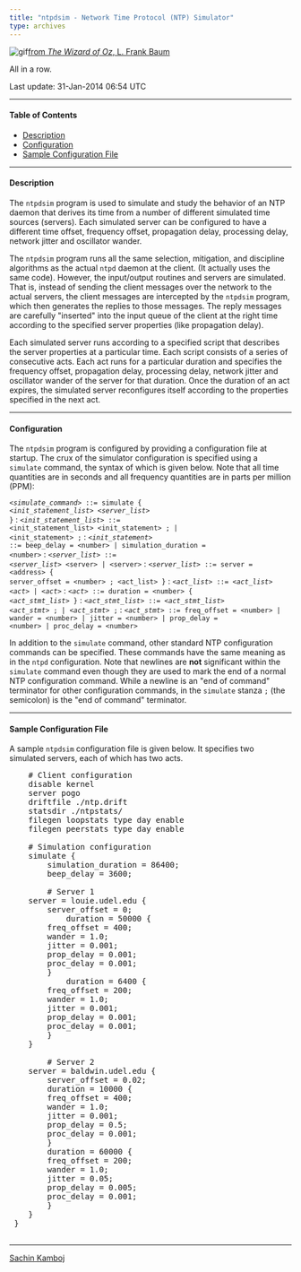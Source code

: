 ```yaml
---
title: "ntpdsim - Network Time Protocol (NTP) Simulator"
type: archives
---
```


![gif](/archives/pic/oz2.gif)[from _The Wizard of Oz_, L. Frank Baum](/reflib/pictures/)

All in a row.

Last update: 31-Jan-2014 06:54 UTC

* * *

#### Table of Contents

*   [Description](/archives/4.2.8-series/ntpdsim_new/#description)
*   [Configuration](/archives/4.2.8-series/ntpdsim_new/#configuration)
*   [Sample Configuration File](/archives/4.2.8-series/ntpdsim_new/#sample-configuration-file)

* * *

#### Description

The <code>ntpdsim</code> program is used to simulate and study the behavior of an NTP daemon that derives its time from a number of different simulated time sources (servers). Each simulated server can be configured to have a different time offset, frequency offset, propagation delay, processing delay, network jitter and oscillator wander.

The <code>ntpdsim</code> program runs all the same selection, mitigation, and discipline algorithms as the actual <code>ntpd</code> daemon at the client. (It actually uses the same code). However, the input/output routines and servers are simulated. That is, instead of sending the client messages over the network to the actual servers, the client messages are intercepted by the <code>ntpdsim</code> program, which then generates the replies to those messages. The reply messages are carefully "inserted" into the input queue of the client at the right time according to the specified server properties (like propagation delay).

Each simulated server runs according to a specified script that describes the server properties at a particular time. Each script consists of a series of consecutive acts. Each act runs for a particular duration and specifies the frequency offset, propagation delay, processing delay, network jitter and oscillator wander of the server for that duration. Once the duration of an act expires, the simulated server reconfigures itself according to the properties specified in the next act.

* * *

#### Configuration

The <code>ntpdsim</code> program is configured by providing a configuration file at startup. The crux of the simulator configuration is specified using a <code>simulate</code> command, the syntax of which is given below. Note that all time quantities are in seconds and all frequency quantities are in parts per million (PPM):

<code><_simulate_command_> ::= simulate { <_init_statement_list_> <_server_list_> }</code>
: <code><_init_statement_list_> ::= <init_statement_list> <init_statement> ; | <init_statement> ;</code> 
: <code><_init_statement_> ::= beep_delay = \<number> | simulation_duration = \<number></code>
: <code><_server_list_> ::= <_server_list_> \<server> | \<server></code>
: <code><_server_list_> ::= server = \<address> { server_offset = \<number> ; <act_list> }</code>
: <code><_act_list_> ::= <_act_list_> <_act_> | <_act_></code>
: <code><_act_> ::= duration = \<number> { <_act_stmt_list_> }</code>
: <code><_act_stmt_list_> ::= <_act_stmt_list_> <_act_stmt_> ; | <_act_stmt_> ;</code>
: <code><_act_stmt_> ::= freq_offset = \<number> | wander = \<number> | jitter = \<number> | prop_delay = \<number> | proc_delay = \<number></code>

In addition to the <code>simulate</code> command, other standard NTP configuration commands can be specified. These commands have the same meaning as in the <code>ntpd</code> configuration. Note that newlines are **not** significant within the <code>simulate</code> command even though they are used to mark the end of a normal NTP configuration command. While a newline is an "end of command" terminator for other configuration commands, in the <code>simulate</code> stanza <code>;</code> (the semicolon) is the "end of command" terminator.

* * *

#### Sample Configuration File

A sample <code>ntpdsim</code> configuration file is given below. It specifies two simulated servers, each of which has two acts.

<pre>    # Client configuration
    disable kernel
    server pogo
    driftfile ./ntp.drift
    statsdir ./ntpstats/
    filegen loopstats type day enable
    filegen peerstats type day enable

    # Simulation configuration
    simulate {
        simulation_duration = 86400;
        beep_delay = 3600;

        # Server 1
	server = louie.udel.edu {
	    server_offset = 0;
            duration = 50000 {
		freq_offset = 400;
		wander = 1.0;
		jitter = 0.001;
		prop_delay = 0.001;
		proc_delay = 0.001;
	    }
            duration = 6400 {
		freq_offset = 200;
		wander = 1.0;
		jitter = 0.001;
		prop_delay = 0.001;
		proc_delay = 0.001;
	    }
	}

        # Server 2
	server = baldwin.udel.edu {
	    server_offset = 0.02;
	    duration = 10000 {
		freq_offset = 400;
		wander = 1.0;
		jitter = 0.001;
		prop_delay = 0.5;
		proc_delay = 0.001;
	    }
	    duration = 60000 {
		freq_offset = 200;
		wander = 1.0;
		jitter = 0.05;
		prop_delay = 0.005;
		proc_delay = 0.001;
	    }
	}
 }
  </pre>

* * *

[Sachin Kamboj](mailto:skamboj@udel.edu)
